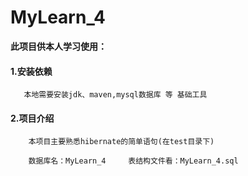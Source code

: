# MyLearn_4

 **此项目供本人学习使用：**
        
   #### 1.安装依赖
       
       本地需要安装jdk、maven,mysql数据库 等 基础工具
       
   #### 2.项目介绍
      
        本项目主要熟悉hibernate的简单语句(在test目录下)
        
        数据库名：MyLearn_4     表结构文件看：MyLearn_4.sql